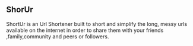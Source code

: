 ## ShorUr

ShortUr is an Url Shortener built to short and simplify the long, messy urls available on the internet in order to share them with your friends ,family,community and peers or followers.

